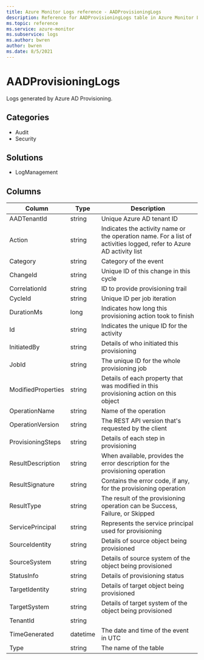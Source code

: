 ```yaml
---
title: Azure Monitor Logs reference - AADProvisioningLogs
description: Reference for AADProvisioningLogs table in Azure Monitor Logs.
ms.topic: reference
ms.service: azure-monitor
ms.subservice: logs
ms.author: bwren
author: bwren
ms.date: 8/5/2021
---
```


# AADProvisioningLogs

 Logs generated by Azure AD Provisioning.

## Categories

- Audit
- Security
## Solutions

- LogManagement




## Columns

|Column|Type|Description|
|---|---|---|
|AADTenantId|string|Unique Azure AD tenant ID|
|Action|string|Indicates the activity name or the operation name. For a list of activities logged, refer to Azure AD activity list|
|Category|string|Category of the event|
|ChangeId|string|Unique ID of this change in this cycle|
|CorrelationId|string|ID to provide provisioning trail|
|CycleId|string|Unique ID per job iteration|
|DurationMs|long|Indicates how long this provisioning action took to finish|
|Id|string|Indicates the unique ID for the activity|
|InitiatedBy|string|Details of who initiated this provisioning|
|JobId|string|The unique ID for the whole provisioning job|
|ModifiedProperties|string|Details of each property that was modified in this provisioning action on this object|
|OperationName|string|Name of the operation|
|OperationVersion|string|The REST API version that's requested by the client|
|ProvisioningSteps|string|Details of each step in provisioning|
|ResultDescription|string|When available, provides the error description for the provisioning operation|
|ResultSignature|string|Contains the error code, if any, for the provisioning operation|
|ResultType|string|The result of the provisioning operation can be Success, Failure, or Skipped|
|ServicePrincipal|string|Represents the service principal used for provisioning|
|SourceIdentity|string|Details of source object being provisioned|
|SourceSystem|string|Details of source system of the object being provisioned|
|StatusInfo|string|Details of provisioning status|
|TargetIdentity|string|Details of target object being provisioned|
|TargetSystem|string|Details of target system of the object being provisioned|
|TenantId|string||
|TimeGenerated|datetime|The date and time of the event in UTC|
|Type|string|The name of the table|
